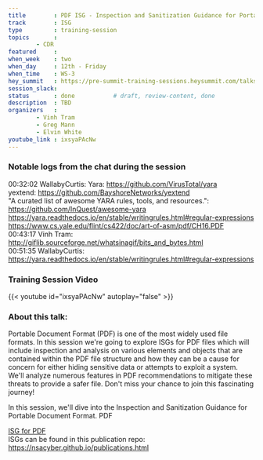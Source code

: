 ```yaml
---
title        : PDF ISG - Inspection and Sanitization Guidance for Portable Document Format and JPG ISG - How to automate Inspection and Sanitization Guidance testing
track        : ISG
type         : training-session
topics       :
        - CDR
featured     : 
when_week    : two
when_day     : 12th - Friday
when_time    : WS-3
hey_summit   : https://pre-summit-training-sessions.heysummit.com/talks/pdf-isg-how-to-automate-inspection-and-sanitization-guidance-testing-2pm-bst/
session_slack: 
status       : done           # draft, review-content, done
description  : TBD
organizers   : 
        - Vinh Tram
        - Greg Mann
        - Elvin White
youtube_link : ixsyaPAcNw   
---
```



### Notable logs from the chat during the session 

00:32:02	WallabyCurtis:	Yara: https://github.com/VirusTotal/yara   \
yextend: https://github.com/BayshoreNetworks/yextend   \
"A curated list of awesome YARA rules, tools, and resources.": https://github.com/InQuest/awesome-yara
https://yara.readthedocs.io/en/stable/writingrules.html#regular-expressions   \
https://www.cs.yale.edu/flint/cs422/doc/art-of-asm/pdf/CH16.PDF   \
00:43:17	Vinh Tram:	http://giflib.sourceforge.net/whatsinagif/bits_and_bytes.html  \
00:51:35	WallabyCurtis:	https://yara.readthedocs.io/en/stable/writingrules.html#regular-expressions

### Training Session Video

{{< youtube id="ixsyaPAcNw" autoplay="false" >}} 


### About this talk:

Portable Document Format (PDF) is one of the most widely used file formats. In this session we're going to explore ISGs for PDF files which will include inspection and analysis on various elements and objects that are contained within the PDF file structure and how they can be a cause for concern for either hiding sensitive data or attempts to exploit a system. We'll analyze numerous features in PDF recommendations to mitigate these threats to provide a safer file. Don't miss your chance to join this fascinating journey!


In this session, we'll dive into the Inspection and Sanitization Guidance for Portable Document Format. PDF

[ISG for PDF](https://apps.nsa.gov/iaarchive/library/reports/pdf_inspection_and_sanitization_guidance_v1_0-20171206.cfm)  
ISGs can be found in this publication repo:
https://nsacyber.github.io/publications.html  

